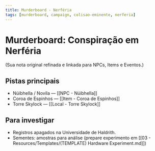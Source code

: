 ```yaml
---
title: Murderboard - Nerféria
tags: [murderboard, campaign, colisao-eminente, nerferia]
---
```


# Murderboard: Conspiração em Nerféria

(Sua nota original refinada e linkada para NPCs, Items e Eventos.)

## Pistas principais
- Núibhella / Novila — [[NPC - Núibhella]]
- Coroa de Espinhos — [[Item - Coroa de Espinhos]]
- Torre Skylock — [[Local - Torre Skylock]]

## Para investigar
- Registros apagados na Universidade de Haldrith.
- Sementes: amostras para análise (prepare experimento em [[03 - Resources/Templates/(TEMPLATE) Hardware Experiment.md]])

